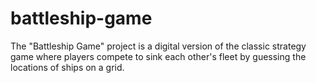 # battleship-game
The "Battleship Game" project is a digital version of the classic strategy game where players compete to sink each other's fleet by guessing the locations of ships on a grid.
